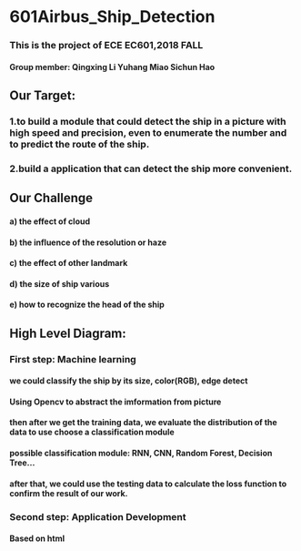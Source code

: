 # 601Airbus_Ship_Detection
### This is the project of ECE EC601,2018 FALL 
#### Group member: Qingxing Li  Yuhang Miao Sichun Hao

## Our Target:
### 1.to build a module that could detect the ship in a picture with high speed and precision, even to enumerate the number and to predict the route of the ship. 
### 2.build a application that can detect the ship more convenient.

## Our Challenge
#### a) the effect of cloud 
#### b) the influence of the resolution or haze 
#### c) the effect of other landmark
#### d) the size of ship various 
#### e) how to recognize the head of the ship

## High Level Diagram:

### First step: Machine learning
#### we could classify the ship by its size, color(RGB), edge detect
#### Using Opencv to abstract the imformation from picture 
#### then after we get the training data, we evaluate the distribution of the data to use choose a classification module
#### possible classification module: RNN, CNN, Random Forest, Decision Tree...
#### after that, we could use the testing data to calculate the loss function to confirm the result of our work. 

### Second step: Application Development
#### Based on html

